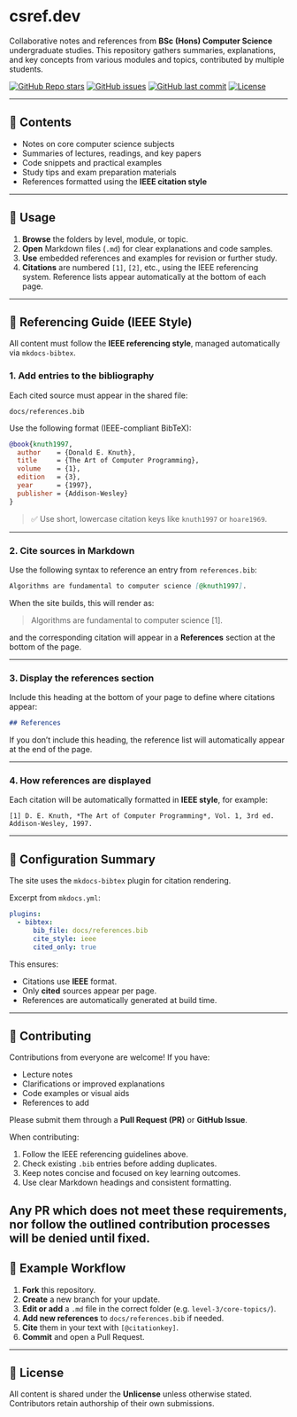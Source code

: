 # csref.dev

Collaborative notes and references from **BSc (Hons) Computer Science** undergraduate studies.
This repository gathers summaries, explanations, and key concepts from various modules and topics, contributed by multiple students.

[![GitHub Repo stars](https://img.shields.io/github/stars/jaysalw/csref.dev?style=for-the-badge&logo=github)](https://github.com/jaysalw/csref.dev/stargazers)
[![GitHub issues](https://img.shields.io/github/issues/jaysalw/csref.dev?style=for-the-badge)](https://github.com/jaysalw/csref.dev/issues)
[![GitHub last commit](https://img.shields.io/github/last-commit/jaysalw/csref.dev?style=for-the-badge&logo=git)](https://github.com/jaysalw/csref.dev/commits/main)
[![License](https://img.shields.io/github/license/jaysalw/csref.dev?style=for-the-badge)](https://github.com/jaysalw/csref.dev/blob/main/LICENSE)

---

## 🧩 Contents

* Notes on core computer science subjects
* Summaries of lectures, readings, and key papers
* Code snippets and practical examples
* Study tips and exam preparation materials
* References formatted using the **IEEE citation style**

---

## 🚀 Usage

1. **Browse** the folders by level, module, or topic.
2. **Open** Markdown files (`.md`) for clear explanations and code samples.
3. **Use** embedded references and examples for revision or further study.
4. **Citations** are numbered `[1]`, `[2]`, etc., using the IEEE referencing system.
   Reference lists appear automatically at the bottom of each page.

---

## 🧠 Referencing Guide (IEEE Style)

All content must follow the **IEEE referencing style**, managed automatically via `mkdocs-bibtex`.

### 1. Add entries to the bibliography

Each cited source must appear in the shared file:

```
docs/references.bib
```

Use the following format (IEEE-compliant BibTeX):

```bibtex
@book{knuth1997,
  author    = {Donald E. Knuth},
  title     = {The Art of Computer Programming},
  volume    = {1},
  edition   = {3},
  year      = {1997},
  publisher = {Addison-Wesley}
}
```

> ✅ Use short, lowercase citation keys like `knuth1997` or `hoare1969`.

---

### 2. Cite sources in Markdown

Use the following syntax to reference an entry from `references.bib`:

```markdown
Algorithms are fundamental to computer science [@knuth1997].
```

When the site builds, this will render as:

> Algorithms are fundamental to computer science [1].

and the corresponding citation will appear in a **References** section at the bottom of the page.

---

### 3. Display the references section

Include this heading at the bottom of your page to define where citations appear:

```markdown
## References
```

If you don’t include this heading, the reference list will automatically appear at the end of the page.

---

### 4. How references are displayed

Each citation will be automatically formatted in **IEEE style**, for example:

```text
[1] D. E. Knuth, *The Art of Computer Programming*, Vol. 1, 3rd ed. Addison-Wesley, 1997.
```

---

## 🧱 Configuration Summary

The site uses the `mkdocs-bibtex` plugin for citation rendering.

Excerpt from `mkdocs.yml`:

```yaml
plugins:
  - bibtex:
      bib_file: docs/references.bib
      cite_style: ieee
      cited_only: true
```

This ensures:

* Citations use **IEEE** format.
* Only **cited** sources appear per page.
* References are automatically generated at build time.

---

## 🤝 Contributing

Contributions from everyone are welcome!
If you have:

* Lecture notes
* Clarifications or improved explanations
* Code examples or visual aids
* References to add

Please submit them through a **Pull Request (PR)** or **GitHub Issue**.

When contributing:

1. Follow the IEEE referencing guidelines above.
2. Check existing `.bib` entries before adding duplicates.
3. Keep notes concise and focused on key learning outcomes.
4. Use clear Markdown headings and consistent formatting.

Any PR which does not meet these requirements, nor follow the outlined contribution processes will be denied until fixed.
---

## 🧭 Example Workflow

1. **Fork** this repository.
2. **Create** a new branch for your update.
3. **Edit or add** a `.md` file in the correct folder (e.g. `level-3/core-topics/`).
4. **Add new references** to `docs/references.bib` if needed.
5. **Cite** them in your text with `[@citationkey]`.
6. **Commit** and open a Pull Request.

---

## 📄 License

All content is shared under the **Unlicense** unless otherwise stated.
Contributors retain authorship of their own submissions.